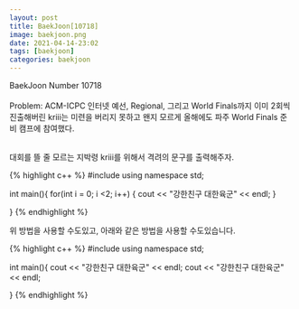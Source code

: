 ```yaml
---
layout: post
title: BaekJoon[10718]
image: baekjoon.png
date: 2021-04-14-23:02
tags: [baekjoon]
categories: baekjoon
---
```


BaekJoon Number 10718<br><br>
Problem: ACM-ICPC 인터넷 예선, Regional, 그리고 World Finals까지 이미 2회씩 진출해버린 kriii는 미련을 버리지 못하고 왠지 모르게 올해에도 파주 World Finals 준비 캠프에 참여했다.<br><br>

대회를 뜰 줄 모르는 지박령 kriii를 위해서 격려의 문구를 출력해주자.


{% highlight c++ %}
#include <iostream>
using namespace std;

int main(){
	for(int i = 0; i <2; i++) {
		cout << "강한친구 대한육군" << endl;
	}
	
}
{% endhighlight %}

위 방법을 사용할 수도있고, 아래와 같은 방법을 사용할 수도있습니다.


{% highlight c++ %}
#include <iostream>
using namespace std;

int main(){
	cout << "강한친구 대한육군" << endl;
	cout << "강한친구 대한육군" << endl;
	
}
{% endhighlight %}
